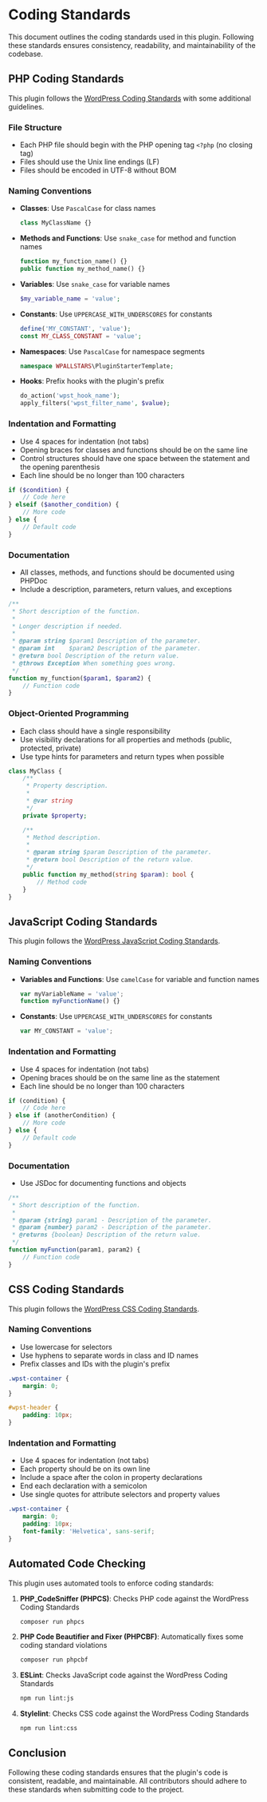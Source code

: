 # Coding Standards

This document outlines the coding standards used in this plugin. Following these standards ensures consistency, readability, and maintainability of the codebase.

## PHP Coding Standards

This plugin follows the [WordPress Coding Standards](https://developer.wordpress.org/coding-standards/wordpress-coding-standards/php/) with some additional guidelines.

### File Structure

- Each PHP file should begin with the PHP opening tag `<?php` (no closing tag)
- Files should use the Unix line endings (LF)
- Files should be encoded in UTF-8 without BOM

### Naming Conventions

- **Classes**: Use `PascalCase` for class names
  ```php
  class MyClassName {}
  ```

- **Methods and Functions**: Use `snake_case` for method and function names
  ```php
  function my_function_name() {}
  public function my_method_name() {}
  ```

- **Variables**: Use `snake_case` for variable names
  ```php
  $my_variable_name = 'value';
  ```

- **Constants**: Use `UPPERCASE_WITH_UNDERSCORES` for constants
  ```php
  define('MY_CONSTANT', 'value');
  const MY_CLASS_CONSTANT = 'value';
  ```

- **Namespaces**: Use `PascalCase` for namespace segments
  ```php
  namespace WPALLSTARS\PluginStarterTemplate;
  ```

- **Hooks**: Prefix hooks with the plugin's prefix
  ```php
  do_action('wpst_hook_name');
  apply_filters('wpst_filter_name', $value);
  ```

### Indentation and Formatting

- Use 4 spaces for indentation (not tabs)
- Opening braces for classes and functions should be on the same line
- Control structures should have one space between the statement and the opening parenthesis
- Each line should be no longer than 100 characters

```php
if ($condition) {
    // Code here
} elseif ($another_condition) {
    // More code
} else {
    // Default code
}
```

### Documentation

- All classes, methods, and functions should be documented using PHPDoc
- Include a description, parameters, return values, and exceptions

```php
/**
 * Short description of the function.
 *
 * Longer description if needed.
 *
 * @param string $param1 Description of the parameter.
 * @param int    $param2 Description of the parameter.
 * @return bool Description of the return value.
 * @throws Exception When something goes wrong.
 */
function my_function($param1, $param2) {
    // Function code
}
```

### Object-Oriented Programming

- Each class should have a single responsibility
- Use visibility declarations for all properties and methods (public, protected, private)
- Use type hints for parameters and return types when possible

```php
class MyClass {
    /**
     * Property description.
     *
     * @var string
     */
    private $property;

    /**
     * Method description.
     *
     * @param string $param Description of the parameter.
     * @return bool Description of the return value.
     */
    public function my_method(string $param): bool {
        // Method code
    }
}
```

## JavaScript Coding Standards

This plugin follows the [WordPress JavaScript Coding Standards](https://developer.wordpress.org/coding-standards/wordpress-coding-standards/javascript/).

### Naming Conventions

- **Variables and Functions**: Use `camelCase` for variable and function names
  ```javascript
  var myVariableName = 'value';
  function myFunctionName() {}
  ```

- **Constants**: Use `UPPERCASE_WITH_UNDERSCORES` for constants
  ```javascript
  var MY_CONSTANT = 'value';
  ```

### Indentation and Formatting

- Use 4 spaces for indentation (not tabs)
- Opening braces should be on the same line as the statement
- Each line should be no longer than 100 characters

```javascript
if (condition) {
    // Code here
} else if (anotherCondition) {
    // More code
} else {
    // Default code
}
```

### Documentation

- Use JSDoc for documenting functions and objects

```javascript
/**
 * Short description of the function.
 *
 * @param {string} param1 - Description of the parameter.
 * @param {number} param2 - Description of the parameter.
 * @returns {boolean} Description of the return value.
 */
function myFunction(param1, param2) {
    // Function code
}
```

## CSS Coding Standards

This plugin follows the [WordPress CSS Coding Standards](https://developer.wordpress.org/coding-standards/wordpress-coding-standards/css/).

### Naming Conventions

- Use lowercase for selectors
- Use hyphens to separate words in class and ID names
- Prefix classes and IDs with the plugin's prefix

```css
.wpst-container {
    margin: 0;
}

#wpst-header {
    padding: 10px;
}
```

### Indentation and Formatting

- Use 4 spaces for indentation (not tabs)
- Each property should be on its own line
- Include a space after the colon in property declarations
- End each declaration with a semicolon
- Use single quotes for attribute selectors and property values

```css
.wpst-container {
    margin: 0;
    padding: 10px;
    font-family: 'Helvetica', sans-serif;
}
```

## Automated Code Checking

This plugin uses automated tools to enforce coding standards:

1. **PHP_CodeSniffer (PHPCS)**: Checks PHP code against the WordPress Coding Standards
   ```bash
   composer run phpcs
   ```

2. **PHP Code Beautifier and Fixer (PHPCBF)**: Automatically fixes some coding standard violations
   ```bash
   composer run phpcbf
   ```

3. **ESLint**: Checks JavaScript code against the WordPress Coding Standards
   ```bash
   npm run lint:js
   ```

4. **Stylelint**: Checks CSS code against the WordPress Coding Standards
   ```bash
   npm run lint:css
   ```

## Conclusion

Following these coding standards ensures that the plugin's code is consistent, readable, and maintainable. All contributors should adhere to these standards when submitting code to the project.
